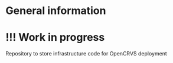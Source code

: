 # General information

# !!! Work in progress

Repository to store infrastructure code for OpenCRVS deployment

